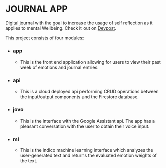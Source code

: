 # JOURNAL APP

Digital journal with the goal to increase the usage of self reflection as it applies to mental Wellbeing. Check it out on [Devpost](https://devpost.com/software/cheqin).


This project consists of four modules:

- ### app
  - This is the front end application allowing for users to view their past week of emotions and journal entries.
- ### api
  - This is a cloud deployed api performing CRUD operations between the input/output components and the Firestore database.
- ### jovo
  - This is the interface with the Google Assistant api. The app has a pleasant conversation with the user to obtain their voice input.
- ### ml
  - This is the indico machine learning interface which analyzes the user-generated text and returns the evaluated emotion weights of the text.
